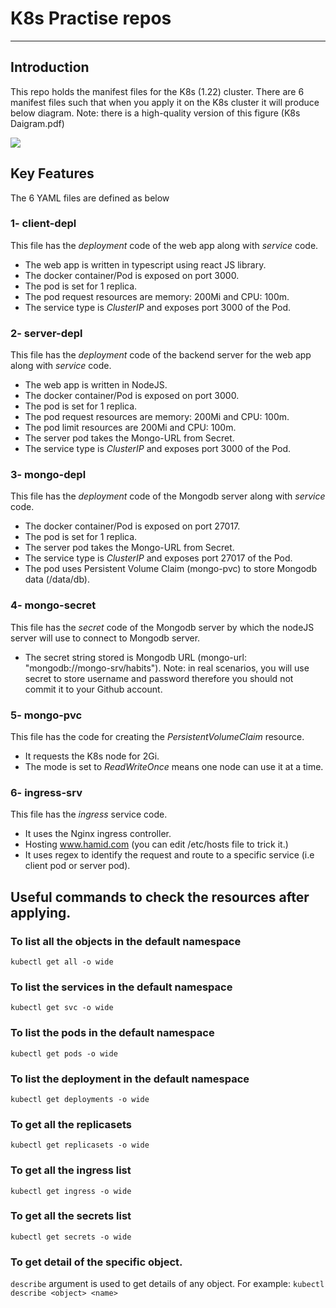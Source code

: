 # K8s Practise repos

---
## Introduction

This repo holds the manifest files for the K8s (1.22) cluster. 
There are 6 manifest files such that when you apply it on the K8s cluster it will produce below diagram. Note: there is a high-quality version of this figure (K8s Daigram.pdf)

![](https://i.imgur.com/kwbVMol.jpg)

## Key Features

The 6 YAML files are defined as below

### 1- client-depl

This file has the *deployment* code of the web app along with *service* code.

- The web app is written in typescript using react JS library.
- The docker container/Pod is exposed on port 3000.
- The pod is set for 1 replica.
- The pod request resources are memory: 200Mi and CPU: 100m.
- The service type is *ClusterIP* and exposes port 3000 of the Pod.

### 2- server-depl

This file has the *deployment* code of the backend server for the web app along with *service* code.

- The web app is written in NodeJS.
- The docker container/Pod is exposed on port 3000.
- The pod is set for 1 replica.
- The pod request resources are memory: 200Mi and CPU: 100m.
- The pod limit resources are 200Mi and CPU: 100m.
- The server pod takes the Mongo-URL from Secret.
- The service type is *ClusterIP* and exposes port 3000 of the Pod.

### 3- mongo-depl

This file has the *deployment* code of the Mongodb server along with *service* code.

- The docker container/Pod is exposed on port 27017.
- The pod is set for 1 replica.
- The server pod takes the Mongo-URL from Secret.
- The service type is *ClusterIP* and exposes port 27017 of the Pod.
- The pod uses Persistent Volume Claim (mongo-pvc) to store Mongodb data (/data/db).


### 4- mongo-secret

This file has the *secret* code of the Mongodb server by which the nodeJS server will use to connect to Mongodb server.

- The secret string stored is Mongodb URL (mongo-url: "mongodb://mongo-srv/habits").
Note: in real scenarios, you will use secret to store username and password therefore you should not commit it to your Github account.

### 5- mongo-pvc

This file has the code for creating the *PersistentVolumeClaim* resource.

- It requests the K8s node for 2Gi.
- The mode is set to *ReadWriteOnce* means one node can use it at a time.

### 6- ingress-srv

This file has the *ingress* service code.

- It uses the Nginx ingress controller.
- Hosting www.hamid.com (you can edit /etc/hosts file to trick it.)
- It uses regex to identify the request and route to a specific service (i.e client pod or server pod).



## Useful commands to check the resources after applying.

### To list all the objects in the default namespace

`kubectl get all -o wide`

### To list the services in the default namespace

`kubectl get svc -o wide`

### To list the pods in the default namespace

`kubectl get pods -o wide`

### To list the deployment in the default namespace

`kubectl get deployments -o wide`

### To get all the replicasets

`kubectl get replicasets -o wide`

### To get all the ingress list

`kubectl get ingress -o wide`

### To get all the secrets list

`kubectl get secrets -o wide`

### To get detail of the specific object.

`describe` argument is used to get details of any object. For example:
`kubectl describe <object> <name>`